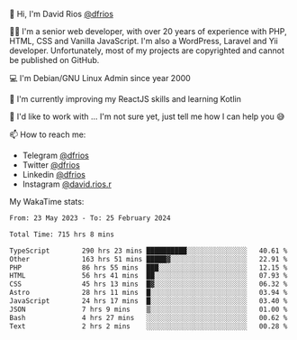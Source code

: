 👋 Hi, I'm David Rios [@dfrios](https://github.com/dfrios)

👨‍💻 I'm a senior web developer, with over 20 years of experience with PHP, HTML, CSS and Vanilla JavaScript. I'm also a WordPress, Laravel and Yii developer. Unfortunately, most of my projects are copyrighted and cannot be published on GitHub.

💻 I'm Debian/GNU Linux Admin since year 2000

🌱 I'm currently improving my ReactJS skills and learning Kotlin

💞️ I'd like to work with ... I'm not sure yet, just tell me how I can help you 😅


📫 How to reach me:
* Telegram [@dfrios](https://t.me/dfrios)
* Twitter [@dfrios](https://twitter.com/dfrios)
* Linkedin [@dfrios](https://linkedin.com/in/dfrios)
* Instagram [@david.rios.r](https://instagram.com/david.rios.r)



My WakaTime stats:
<!--START_SECTION:waka-->

```txt
From: 23 May 2023 - To: 25 February 2024

Total Time: 715 hrs 8 mins

TypeScript        290 hrs 23 mins ██████████░░░░░░░░░░░░░░░   40.61 %
Other             163 hrs 51 mins █████▓░░░░░░░░░░░░░░░░░░░   22.91 %
PHP               86 hrs 55 mins  ███░░░░░░░░░░░░░░░░░░░░░░   12.15 %
HTML              56 hrs 41 mins  ██░░░░░░░░░░░░░░░░░░░░░░░   07.93 %
CSS               45 hrs 13 mins  █▓░░░░░░░░░░░░░░░░░░░░░░░   06.32 %
Astro             28 hrs 11 mins  █░░░░░░░░░░░░░░░░░░░░░░░░   03.94 %
JavaScript        24 hrs 17 mins  █░░░░░░░░░░░░░░░░░░░░░░░░   03.40 %
JSON              7 hrs 9 mins    ▒░░░░░░░░░░░░░░░░░░░░░░░░   01.00 %
Bash              4 hrs 27 mins   ░░░░░░░░░░░░░░░░░░░░░░░░░   00.62 %
Text              2 hrs 2 mins    ░░░░░░░░░░░░░░░░░░░░░░░░░   00.28 %
```

<!--END_SECTION:waka-->
